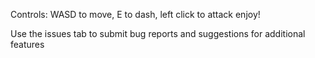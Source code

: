 Controls: WASD to move, E to dash, left click to attack
enjoy!

Use the issues tab to submit bug reports and suggestions for additional features
